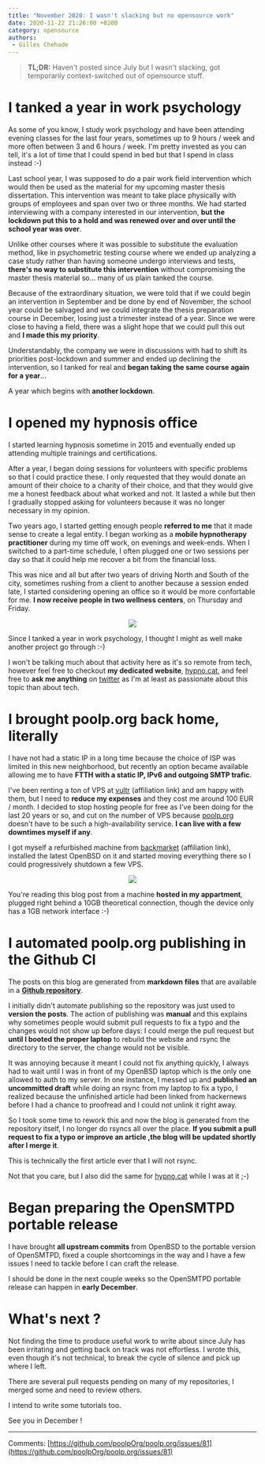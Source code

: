 ```yaml
---
title: "November 2020: I wasn't slacking but no opensource work"
date: 2020-11-22 21:26:00 +0200
category: opensource
authors:
 - Gilles Chehade
---
```


<blockquote>
<b>TL;DR:</b>
Haven't posted since July but I wasn't slacking,
got temporarily context-switched out of opensource stuff.
</blockquote>


# I tanked a year in work psychology

As some of you know,
I study work psychology and have been attending evening classes for the last four years,
sometimes up to 9 hours / week and more often between 3 and 6 hours / week.
I'm pretty invested as you can tell, it's a lot of time that I could spend in bed but that I spend in class instead :-)

Last school year,
I was supposed to do a pair work field intervention which would then be used as the material for my upcoming master thesis dissertation.
This intervention was meant to take place physically with groups of employees and span over two or three months.
We had started interviewing with a company interested in our intervention,
**but the lockdown put this to a hold and was renewed over and over until the school year was over**.

Unlike other courses where it was possible to substitute the evaluation method,
like in psychometric testing course where we ended up analyzing a case study rather than having someone undergo interviews and tests,
**there's no way to substitute this intervention** without compromising the master thesis material so...
many of us plain tanked the course.

Because of the extraordinary situation,
we were told that if we could begin an intervention in September and be done by end of November,
the school year could be salvaged and we could integrate the thesis preparation course in December,
losing just a trimester instead of a year.
Since we were close to having a field,
there was a slight hope that we could pull this out and **I made this my priority**.

Understandably,
the company we were in discussions with had to shift its priorities post-lockdown and summer and ended up declining the intervention,
so I tanked for real and **began taking the same course again for a year**...

A year which begins with **another lockdown**.


# I opened my hypnosis office

I started learning hypnosis sometime in 2015 and eventually ended up attending multiple trainings and certifications.

After a year,
I began doing sessions for volunteers with specific problems so that I could practice these.
I only requested that they would donate an amount of their choice to a charity of their choice,
and that they would give me a honest feedback about what worked and not.
It lasted a while but then I gradually stopped asking for volunteers because it was no longer necessary in my opinion.

Two years ago,
I started getting enough people **referred to me** that it made sense to create a legal entity.
I began working as a **mobile hypnotherapy practitioner** during my time off work,
on evenings and week-ends.
When I switched to a part-time schedule,
I often plugged one or two sessions per day so that it could help me recover a bit from the financial loss.

This was nice and all but after two years of driving North and South of the city,
sometimes rushing from a client to another because a session ended late,
I started considering opening an office so it would be more confortable for me.
**I now receive people in two wellness centers**,
on Thursday and Friday.

<center>
  <img src="/images/2020-11-22-hypnocat.jpg" />
</center>


Since I tanked a year in work psychology,
I thought I might as well make another project go through :-)

I won't be talking much about that activity here as it's so remote from tech,
however feel free to checkout **my dedicated website**, [hypno.cat](https://hypno.cat),
and feel free to **ask me anything** on [twitter](https://twitter.com/thehypnocat) as I'm at least as passionate about this topic than about tech.


# I brought poolp.org back home, literally

I have not had a static IP in a long time because the choice of ISP was limited in this new neighborhood,
but recently an option became available allowing me to have **FTTH with a static IP, IPv6 and outgoing SMTP trafic**.

I've been renting a ton of VPS at [vultr](https://www.vultr.com/?ref=6831037) (affiliation link) and am happy with them,
but I need to **reduce my expenses** and they cost me around 100 EUR / month.
I decided to stop hosting people for free as I've been doing for the last 20 years or so,
and cut on the number of VPS because [poolp.org](https://poolp.org) doesn't have to be such a high-availability service.
**I can live with a few downtimes myself if any**.

I got myself a refurbished machine from [backmarket](https://www.backmarket.fr/?f=160474237260) (affiliation link),
installed the latest OpenBSD on it and started moving everything there so I could progressively shutdown a few VPS.

<center>
  <img src="/images/2020-11-22-macmini.jpeg" />
</center>

You're reading this blog post from a machine **hosted in my appartment**,
plugged right behind a 10GB theoretical connection,
though the device only has a 1GB network interface :-)


# I automated poolp.org publishing in the Github CI

The posts on this blog are generated from **markdown files** that are available in a **[Github repository](https://github.com/poolpOrg/poolp.org)**.

I initially didn't automate publishing so the repository was just used to **version the posts**.
The action of publishing was **manual** and this explains why sometimes people would submit pull requests to fix a typo and the changes would not show up before days:
I could merge the pull request but **until I booted the proper laptop** to rebuild the website and rsync the directory to the server,
the change would not be visible.

It was annoying because it meant I could not fix anything quickly,
I always had to wait until I was in front of my OpenBSD laptop which is the only one allowed to auth to my server.
In one instance,
I messed up and **published an uncommitted draft** while doing an rsync from my laptop to fix a typo,
I realized because the unfinished article had been linked from hackernews before I had a chance to proofread and I could not unlink it right away.

So I took some time to rework this and now the blog is generated from the repository itself,
I no longer do rsyncs all over the place.
**If you submit a pull request to fix a typo or improve an article ,the blog will be updated shortly after I merge it**.

This is technically the first article ever that I will not rsync.

Not that you care, but I also did the same for [hypno.cat](https://hypno.cat) while I was at it ;-)


# Began preparing the OpenSMTPD portable release

I have brought **all upstream commits** from OpenBSD to the portable version of OpenSMTPD,
fixed a couple shortcomings in the way and I have a few issues I need to tackle before I can craft the release.

I should be done in the next couple weeks so the OpenSMTPD portable release can happen in **early December**.


# What's next ?

Not finding the time to produce useful work to write about since July has been irritating and getting back on track was not effortless.
I wrote this, even though it's not technical, to break the cycle of silence and pick up where I left.

There are several pull requests pending on many of my repositories,
I merged some and need to review others.

I intend to write some tutorials too.

See you in December !

---- 
Comments: [https://github.com/poolpOrg/poolp.org/issues/81](https://github.com/poolpOrg/poolp.org/issues/81)
